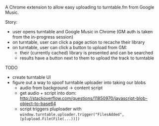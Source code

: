 A Chrome extension to allow easy uploading to turntable.fm from Google Music.

Story:
* user opens turntable and Google Music in Chrome (GM auth is taken from the in-progress session)
* on turntable, user can click a page action to recache their library
* on turntable, user can click a button to upload from GM:
  * their (currently cached) library is presented and can be searched
  * results have a button next to them to upload the track to turntable

TODO
* create turntable UI
* figure out a way to spoof turntable uploader into taking our blobs
  * audio from background -> content script
  * get audio + script into dom: http://stackoverflow.com/questions/11850970/javascript-blob-object-to-base64
  * script triggers pluploader with `window.turntable.uploader.trigger("FilesAdded", [plupload.File(File(...))])`
